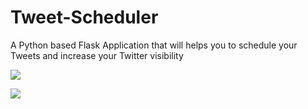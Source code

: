# Tweet-Scheduler

A Python based Flask Application that will helps you to schedule your Tweets and increase your Twitter visibility

![](https://i.imgur.com/f1YCE86.png)

![](https://i.imgur.com/DGdnNdw.png)
